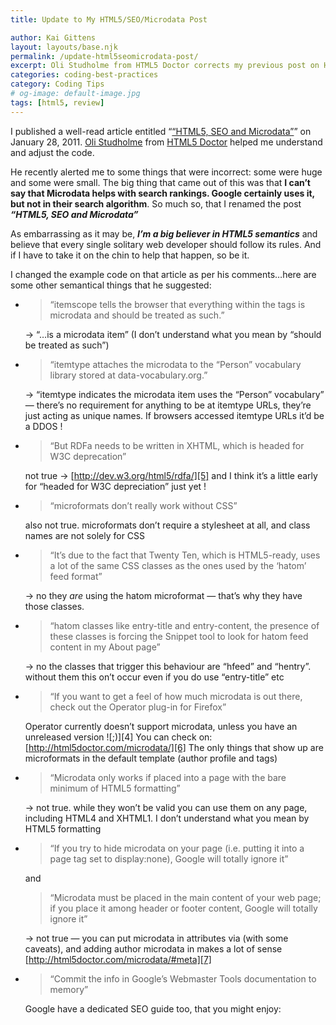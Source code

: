 ```yaml
---
title: Update to My HTML5/SEO/Microdata Post

author: Kai Gittens
layout: layouts/base.njk
permalink: /update-html5seomicrodata-post/
excerpt: Oli Studholme from HTML5 Doctor corrects my previous post on HTML5, SEO and microdata
categories: coding-best-practices
category: Coding Tips
# og-image: default-image.jpg
tags: [html5, review]
---
```


I published a well-read article entitled “[“HTML5, SEO and Microdata”][1]” on January 28, 2011. [Oli Studholme][2] from [HTML5 Doctor][3] helped me understand and adjust the code.

 [1]: http://kaidez.com/html5-seo-microdata/
 [2]: http://twitter.com/boblet
 [3]: http://html5doctor.com/

He recently alerted me to some things that were incorrect: some were huge and some were small. The big thing that came out of this was that **I can’t say that Microdata helps with search rankings. Google certainly uses it, but not in their search algorithm**. So much so, that I renamed the post ***“HTML5, SEO and Microdata”***

As embarrassing as it may be, ***I’m a big believer in HTML5 semantics*** and believe that every single solitary web developer should follow its rules. And if I have to take it on the chin to help that happen, so be it.

I changed the example code on that article as per his comments…here are some other semantical things that he suggested:

*   > “itemscope tells the browser that everything within the
    >  tags is microdata and should be treated as such.”

    -> “…is a microdata item” (I don’t understand what you mean by “should be treated as such”)

*   > “itemtype attaches the microdata to the “Person” vocabulary library stored at data-vocabulary.org.”

    -> “itemtype indicates the microdata item uses the “Person” vocabulary” — there’s no requirement for anything to be at itemtype URLs, they’re just acting as unique names. If browsers accessed itemtype URLs it’d be a DDOS !

*   > “But RDFa needs to be written in XHTML, which is headed for W3C deprecation”

    not true -> [http://dev.w3.org/html5/rdfa/][5] and I think it’s a little early for “headed for W3C depreciation” just yet !

*   > “microformats don’t really work without CSS”

    also not true. microformats don’t require a stylesheet at all, and class names are not solely for CSS

*   > “It’s due to the fact that Twenty Ten, which is HTML5-ready, uses a lot of the same CSS classes as the ones used by the ‘hatom’ feed format”

    -> no they *are* using the hatom microformat — that’s why they have those classes.

*   > “hatom classes like entry-title and entry-content, the presence of these classes is forcing the Snippet tool to look for hatom feed content in my About page”

    -> no the classes that trigger this behaviour are “hfeed” and “hentry”. without them this on’t occur even if you do use “entry-title” etc

*   > “If you want to get a feel of how much microdata is out there, check out the Operator plug-in for Firefox”

    Operator currently doesn’t support microdata, unless you have an unreleased version ![;)][4] You can check on: [http://html5doctor.com/microdata/][6] The only things that show up are microformats in the default template (author profile and tags)

*   > “Microdata only works if placed into a page with the bare minimum of HTML5 formatting”

    -> not true. while they won’t be valid you can use them on any page, including HTML4 and XHTML1. I don’t understand what you mean by HTML5 formatting

*   > “If you try to hide microdata on your page (i.e. putting it into a page tag set to display:none), Google will totally ignore it”

    and

    > “Microdata must be placed in the main content of your web page; if you place it among header or footer content, Google will totally ignore it”

    -> not true — you can put microdata in attributes via (with some caveats), and adding author microdata in  makes a lot of sense [http://html5doctor.com/microdata/#meta][7]

*   > “Commit the info in Google’s Webmaster Tools documentation to memory”

    Google have a dedicated SEO guide too, that you might enjoy:

 [5]: http://dev.w3.org/html5/rdfa/ "HTML RDFa 1.1"
 [6]: http://html5doctor.com/microdata/ "Extending HTML5 — Microdata | HTML5 Doctor"
 [7]: http://html5doctor.com/microdata/#meta "Extending HTML5 — Microdata | HTML5 Doctor"